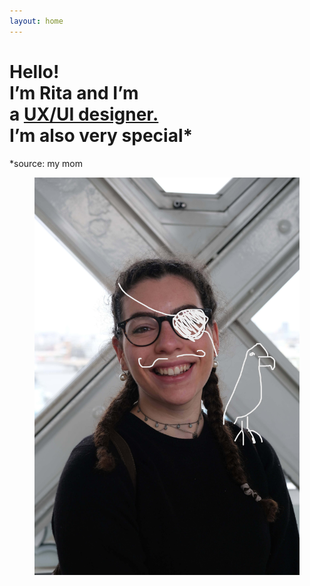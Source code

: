 ```yaml
---
layout: home
---
```


<h1>Hello!<br>I’m Rita and I’m<br>a <u>UX/UI designer.</u><br>I’m also very special*</h1>
<p>*source: my mom</p>

<figure>
    <img src="assets/img/Rita as a Pirate.JPG" alt="Rita Pereira">
</figure>

